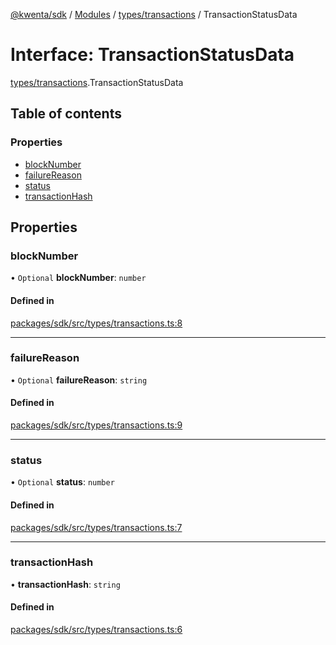 [@kwenta/sdk](../README.md) / [Modules](../modules.md) / [types/transactions](../modules/types_transactions.md) / TransactionStatusData

# Interface: TransactionStatusData

[types/transactions](../modules/types_transactions.md).TransactionStatusData

## Table of contents

### Properties

- [blockNumber](types_transactions.TransactionStatusData.md#blocknumber)
- [failureReason](types_transactions.TransactionStatusData.md#failurereason)
- [status](types_transactions.TransactionStatusData.md#status)
- [transactionHash](types_transactions.TransactionStatusData.md#transactionhash)

## Properties

### blockNumber

• `Optional` **blockNumber**: `number`

#### Defined in

[packages/sdk/src/types/transactions.ts:8](https://github.com/Kwenta/kwenta/blob/935f91508/packages/sdk/src/types/transactions.ts#L8)

___

### failureReason

• `Optional` **failureReason**: `string`

#### Defined in

[packages/sdk/src/types/transactions.ts:9](https://github.com/Kwenta/kwenta/blob/935f91508/packages/sdk/src/types/transactions.ts#L9)

___

### status

• `Optional` **status**: `number`

#### Defined in

[packages/sdk/src/types/transactions.ts:7](https://github.com/Kwenta/kwenta/blob/935f91508/packages/sdk/src/types/transactions.ts#L7)

___

### transactionHash

• **transactionHash**: `string`

#### Defined in

[packages/sdk/src/types/transactions.ts:6](https://github.com/Kwenta/kwenta/blob/935f91508/packages/sdk/src/types/transactions.ts#L6)
